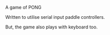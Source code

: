 A game of PONG

Written to utilise serial input paddle controllers.

But, the game also plays with keyboard too.

